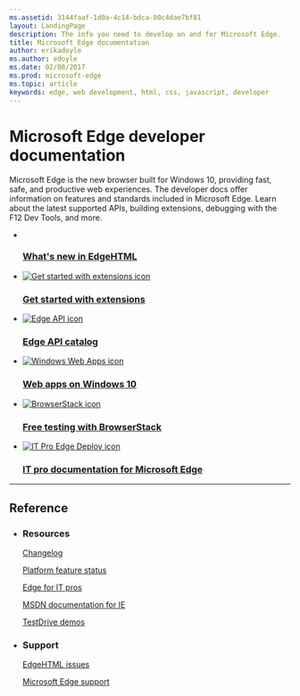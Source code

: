 ```yaml
---
ms.assetid: 3144faaf-1d0a-4c14-bdca-00c4dae7bf81
layout: LandingPage
description: The info you need to develop on and for Microsoft Edge.
title: Microsoft Edge documentation
author: erikadoyle
ms.author: edoyle
ms.date: 02/08/2017
ms.prod: microsoft-edge
ms.topic: article
keywords: edge, web development, html, css, javascript, developer
---
```

# Microsoft Edge developer documentation

Microsoft Edge is the new browser built for Windows 10, providing fast, safe, and productive web experiences. The developer docs offer information on features and standards included in Microsoft Edge. Learn about the latest supported APIs, building extensions, debugging with the F12 Dev Tools, and more.
<ul class="panelContent cardsFTitle">
    <li>
        <a href="/microsoft-edge/dev-guide">
        <div class="cardSize">
            <div class="cardPadding">
                <div class="card">
                    <div class="cardImageOuter">
                        <div class="cardImage">
                            <img src="/media/landing/windows/win_edge-1.svg" alt="" />
                        </div>
                    </div>
                    <div class="cardText">
                        <h3>What's new in EdgeHTML</h3>
                    </div>
                </div>
            </div>
        </div>
        </a>
    </li>
    <li>
        <a href="/microsoft-edge/extensions/getting-started">
        <div class="cardSize">
            <div class="cardPadding">
                <div class="card">
                    <div class="cardImageOuter">
                        <div class="cardImage">
                            <img src="/media/common/i_get-started.svg" alt="Get started with extensions icon" />
                        </div>
                    </div>
                    <div class="cardText">
                        <h3>Get started with extensions</h3>
                    </div>
                </div>
            </div>
        </div>
        </a>
    </li>
    <li>
        <a href="https://developer.microsoft.com/microsoft-edge/platform/catalog/">
        <div class="cardSize">
            <div class="cardPadding">
                <div class="card">
                    <div class="cardImageOuter">
                        <div class="cardImage">
                            <img src="/media/common/i_api.svg" alt="Edge API icon" />
                        </div>
                    </div>
                    <div class="cardText">
                        <h3>Edge API catalog</h3>
                    </div>
                </div>
            </div>
        </div>
        </a>
    </li>
    <li>
        <a href="https://developer.microsoft.com/windows/bridges/hosted-web-apps">
        <div class="cardSize">
            <div class="cardPadding">
                <div class="card">
                    <div class="cardImageOuter">
                        <div class="cardImage">
                            <img src="/media/common/i_web-apps.svg" alt="Windows Web Apps icon" />
                        </div>
                    </div>
                    <div class="cardText">
                        <h3>Web apps on Windows 10</h3>
                    </div>
                </div>
            </div>
        </div>
        </a>
    </li>
    <li>
        <a href="https://developer.microsoft.com/en-us/microsoft-edge/tools/remote/">
        <div class="cardSize">
            <div class="cardPadding">
                <div class="card">
                    <div class="cardImageOuter">
                        <div class="cardImage">
                            <img src="/media/common/i_test.svg" alt="BrowserStack icon" />
                        </div>
                    </div>
                    <div class="cardText">
                        <h3>Free testing with BrowserStack</h3>
                    </div>
                </div>
            </div>
        </div>
        </a>
    </li>
    <li>
        <a href="/microsoft-edge/deploy">
        <div class="cardSize">
            <div class="cardPadding">
                <div class="card">
                    <div class="cardImageOuter">
                        <div class="cardImage">
                            <img src="/media/common/i_deploy.svg" alt="IT Pro Edge Deploy icon" />
                        </div>
                    </div>
                    <div class="cardText">
                        <h3>IT pro documentation for Microsoft Edge</h3>
                    </div>
                </div>
            </div>
        </div>
        </a>
    </li>
</ul>

---

<h2>Reference</h2>
<ul class="panelContent cardsW">
    <li>
        <div class="cardSize">
            <div class="cardPadding">
                <div class="card">
                    <div class="cardText">
                        <h3>Resources</h3>
                        <p><a href="https://developer.microsoft.com/microsoft-edge/platform/changelog/">Changelog</a></p>
                        <p><a href="https://developer.microsoft.com/microsoft-edge/platform/status/">Platform feature status</a></p>
                        <p><a href="/microsoft-edge/deploy">Edge for IT pros</a></p>
                        <p><a href="https://msdn.microsoft.com/library/hh772401(v=vs.85).aspx">MSDN documentation for IE</a></p>
                        <p><a href="https://developer.microsoft.com/microsoft-edge/testdrive/">TestDrive demos</a></p>
                        </div>
                    </div>
                </div>
            </div>
    </li>
    <li>
        <div class="cardSize">
            <div class="cardPadding">
                <div class="card">
                    <div class="cardText">
                        <h3>Support</h3>
                        <p><a href="https://developer.microsoft.com/microsoft-edge/platform/issues/">EdgeHTML issues</a></p>
                        <p><a href="https://support.microsoft.com/products/microsoft-edge">Microsoft Edge support</a></p>
                    </div>
                </div>
            </div>
        </div>
    </li>
</ul>
